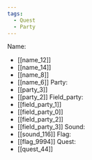 ```yaml
---
tags:
  - Quest
  - Party
---
```

Name:
- [[name_12]]
- [[name_14]]
- [[name_8]]
- [[name_6]]
Party:
- [[party_3]]
- [[party_2]]
Field_party:
- [[field_party_1]]
- [[field_party_0]]
- [[field_party_2]]
- [[field_party_3]]
Sound:
- [[sound_116]]
Flag:
- [[flag_9994]]
Quest:
- [[quest_44]]
